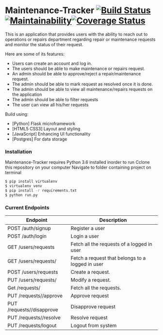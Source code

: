 # Maintenance-Tracker [![Build Status](https://travis-ci.org/Slinjez/Maintenance-Tracker.svg?branch=ch-cleanup-code-158239458)](https://travis-ci.org/Slinjez/Maintenance-Tracker)[![Maintainability](https://api.codeclimate.com/v1/badges/89328b248d2e49fea8e5/maintainability)](https://codeclimate.com/github/Slinjez/Maintenance-Tracker/maintainability)[![Coverage Status](https://coveralls.io/repos/github/Slinjez/Maintenance-Tracker/badge.svg?branch=develop)](https://coveralls.io/github/Slinjez/Maintenance-Tracker?branch=develop)
This is an application that provides users with the ability to reach out to operations or repairs department regarding repair or maintenance requests and monitor the status of their request.

Here are some of its features:
  - Users can create an account and log in.
  - The users should be able to make maintenance or repairs request.
  - An admin should be able to approve/reject a repair/maintenance request.
  - The admin should be able to mark request as resolved once it is done.
  - The admin should be able to view all maintenance/repairs requests on the application
  - The admin should be able to filter requests
  - The user can view all his/her requests
  
Build using:
  * [Python] Flask microframework
  * [HTML5 CSS3] Layout and styling
  * [JavaScript] Enhancing UI functionality
  * [Postgres] For data storage

### Installation
Maintenance-Tracker requires Python 3.6 installed inorder to run
Cclone this repository on your computer
Navigate to folder containing project on terminal
```sh
$ pip install virtualenv
$ virtualenv venv
$ pip install -r requirements.txt
$ python run.py
```
### Current Endpoints 
| Endpoint | Description |
| ------ | ------ |
| POST /auth/signup | Register a user |
| POST /auth/login | Login a user |
| GET /users/requests  | Fetch all the requests of a logged in user |
| GET /users/requests/<requestId> | Fetch a request that belongs to a logged in user |
| POST /users/requests | Create a request. |
| PUT /users/requests/<requestId> | Modify a request. |
| Get /requests/  | Fetch all the requests. |
| PUT /requests/<requestId>/approve | Approve request |
| PUT /requests/<requestId>/disapprove | Disapprove request |
| PUT /requests/<requestId>/resolve | Resolve request |
| PUT /requests/logout | Logout from system |



